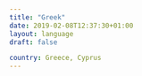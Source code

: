 ```yaml
---
title: "Greek"
date: 2019-02-08T12:37:30+01:00
layout: language
draft: false

country: Greece, Cyprus
---
```



